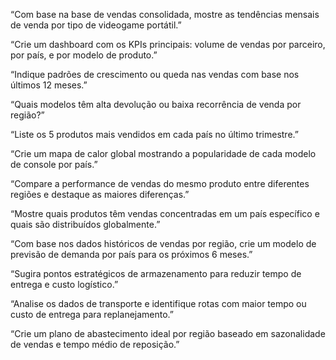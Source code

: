 “Com base na base de vendas consolidada, mostre as tendências mensais de venda por tipo de videogame portátil.”

“Crie um dashboard com os KPIs principais: volume de vendas por parceiro, por país, e por modelo de produto.”

“Indique padrões de crescimento ou queda nas vendas com base nos últimos 12 meses.”

“Quais modelos têm alta devolução ou baixa recorrência de venda por região?”

“Liste os 5 produtos mais vendidos em cada país no último trimestre.”

“Crie um mapa de calor global mostrando a popularidade de cada modelo de console por país.”

“Compare a performance de vendas do mesmo produto entre diferentes regiões e destaque as maiores diferenças.”

“Mostre quais produtos têm vendas concentradas em um país específico e quais são distribuídos globalmente.”

“Com base nos dados históricos de vendas por região, crie um modelo de previsão de demanda por país para os próximos 6 meses.”

“Sugira pontos estratégicos de armazenamento para reduzir tempo de entrega e custo logístico.”

“Analise os dados de transporte e identifique rotas com maior tempo ou custo de entrega para replanejamento.”

“Crie um plano de abastecimento ideal por região baseado em sazonalidade de vendas e tempo médio de reposição.”
